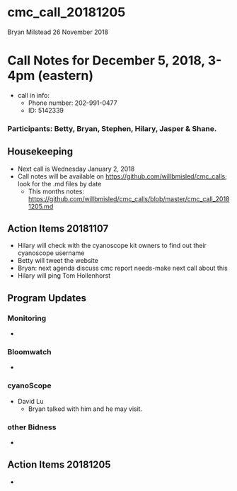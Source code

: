 cmc\_call\_20181205
================
Bryan Milstead
26 November 2018

Call Notes for December 5, 2018, 3-4pm (eastern)
================================================

-   call in info:
    -   Phone number: 202-991-0477
    -   ID: 5142339

### Participants: Betty, Bryan, Stephen, Hilary, Jasper & Shane.

Housekeeping
------------

-   Next call is Wednesday January 2, 2018
-   Call notes will be available on <https://github.com/willbmisled/cmc_calls>; look for the .md files by date
    -   This months notes: <https://github.com/willbmisled/cmc_calls/blob/master/cmc_call_20181205.md>

Action Items 20181107
---------------------

-   Hilary will check with the cyanoscope kit owners to find out their cyanoscope username
-   Betty will tweet the website
-   Bryan: next agenda discuss cmc report needs-make next call about this
-   Hilary will ping Tom Hollenhorst

Program Updates
---------------

### Monitoring

-   

### Bloomwatch

-   

### cyanoScope

-   David Lu
    -   Bryan talked with him and he may visit.

### other Bidness

-   

Action Items 20181205
---------------------

-
